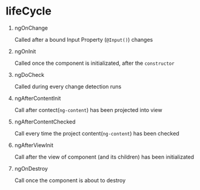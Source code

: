 # lifeCycle

1. ngOnChange

    Called after a bound Input Property (`@Input()`) changes

2. ngOnInit

    Called once the component is initializated, after the `constructor`

3. ngDoCheck

    Called during every change detection runs

4. ngAfterContentInit

    Call after contect(`ng-content`) has been projected into view

5. ngAfterContentChecked

    Call every time the project content(`ng-content`) has been checked

6. ngAfterViewInit

    Call after the view of component (and its children) has been initializated

7. ngOnDestroy

    Call once the component is about to destroy
